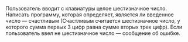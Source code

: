 Пользователь вводит с клавиатуры целое шестизначное
число. Написать программу, которая определяет, является ли
введенное число — счастливым (Счастливым считается шестизначное число, у которого сумма первых 3 цифр равна сумме
вторых трех цифр). Если пользователь ввел не шестизначное
число — сообщение об ошибке.
